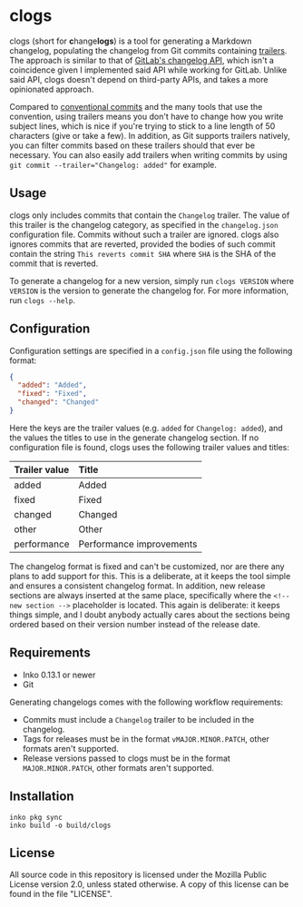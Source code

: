 # clogs

clogs (short for **c**hange**logs**) is a tool for generating a Markdown
changelog, populating the changelog from Git commits containing
[trailers](https://git-scm.com/docs/git-interpret-trailers). The approach is
similar to that of [GitLab's changelog API](https://docs.gitlab.com/ee/api/repositories.html#add-changelog-data-to-a-changelog-file),
which isn't a coincidence given I implemented said API while working for GitLab.
Unlike said API, clogs doesn't depend on third-party APIs, and takes a more
opinionated approach.

Compared to [conventional
commits](https://www.conventionalcommits.org/en/v1.0.0/) and the many tools that
use the convention, using trailers means you don't have to change how you write
subject lines, which is nice if you're trying to stick to a line length of 50
characters (give or take a few). In addition, as Git supports trailers natively,
you can filter commits based on these trailers should that ever be necessary.
You can also easily add trailers when writing commits by using `git commit
--trailer="Changelog: added"` for example.

## Usage

clogs only includes commits that contain the `Changelog` trailer. The value of
this trailer is the changelog category, as specified in the `changelog.json`
configuration file. Commits without such a trailer are ignored. clogs also
ignores commits that are reverted, provided the bodies of such commit contain
the string `This reverts commit SHA` where `SHA` is the SHA of the commit that
is reverted.

To generate a changelog for a new version, simply run `clogs VERSION` where
`VERSION` is the version to generate the changelog for. For more information,
run `clogs --help`.

## Configuration

Configuration settings are specified in a `config.json` file using the following
format:

```json
{
  "added": "Added",
  "fixed": "Fixed",
  "changed": "Changed"
}
```

Here the keys are the trailer values (e.g. `added` for `Changelog: added`), and
the values the titles to use in the generate changelog section. If no
configuration file is found, clogs uses the following trailer values and titles:

| Trailer value | Title
|:--------------|:------------------
| added         | Added
| fixed         | Fixed
| changed       | Changed
| other         | Other
| performance   | Performance improvements

The changelog format is fixed and can't be customized, nor are there any plans
to add support for this. This is a deliberate, at it keeps the tool simple and
ensures a consistent changelog format. In addition, new release sections are
always inserted at the same place, specifically where the `<!-- new section -->`
placeholder is located. This again is deliberate: it keeps things simple, and I
doubt anybody actually cares about the sections being ordered based on their
version number instead of the release date.

## Requirements

- Inko 0.13.1 or newer
- Git

Generating changelogs comes with the following workflow requirements:

- Commits must include a `Changelog` trailer to be included in the changelog.
- Tags for releases must be in the format `vMAJOR.MINOR.PATCH`, other formats
  aren't supported.
- Release versions passed to clogs must be in the format `MAJOR.MINOR.PATCH`,
  other formats aren't supported.

## Installation

```
inko pkg sync
inko build -o build/clogs
```

## License

All source code in this repository is licensed under the Mozilla Public License
version 2.0, unless stated otherwise. A copy of this license can be found in the
file "LICENSE".
